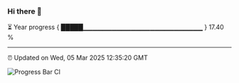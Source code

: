 ### Hi there 👋

⏳ Year progress { █████▁▁▁▁▁▁▁▁▁▁▁▁▁▁▁▁▁▁▁▁▁▁▁▁▁ } 17.40 %

---

⏰ Updated on Wed, 05 Mar 2025 12:35:20 GMT

![Progress Bar CI](https://github.com/liununu/liununu/workflows/Progress%20Bar%20CI/badge.svg)
